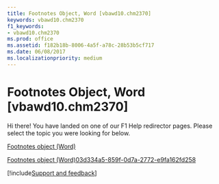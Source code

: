 ```yaml
---
title: Footnotes Object, Word [vbawd10.chm2370]
keywords: vbawd10.chm2370
f1_keywords:
- vbawd10.chm2370
ms.prod: office
ms.assetid: f182b18b-8006-4a5f-a78c-28b53b5cf717
ms.date: 06/08/2017
ms.localizationpriority: medium
---
```



# Footnotes Object, Word [vbawd10.chm2370]

Hi there! You have landed on one of our F1 Help redirector pages. Please select the topic you were looking for below.

[Footnotes object (Word)](https://msdn.microsoft.com/library/d46a0972-2784-4814-d547-30122a35cdc1%28Office.15%29.aspx)

[Footnotes object (Word)03d334a5-859f-0d7a-2772-e9fa162fd258](https://msdn.microsoft.com/library/03d334a5-859f-0d7a-2772-e9fa162fd258%28Office.15%29.aspx)

[!include[Support and feedback](~/includes/feedback-boilerplate.md)]